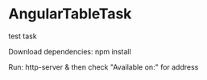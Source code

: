 # AngularTableTask
test task

Download dependencies:
	npm install

Run:
	http-server 
	& then check "Available on:" for address

